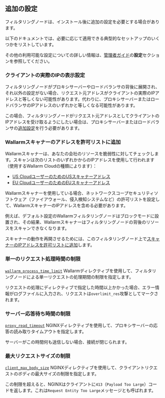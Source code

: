 ## 追加の設定

フィルタリングノードは、インストール後に追加の設定を必要とする場合があります。

以下のドキュメントでは、必要に応じて適用できる典型的なセットアップのいくつかをリストしています。

その他の利用可能な設定についての詳しい情報は、[管理者ガイド](admin-intro-en.md)の**設定**セクションを参照してください。

### クライアントの実際のIPの表示設定

フィルタリングノードがプロキシサーバーやロードバランサの背後に展開され、それ以外の設定がない場合、リクエスト元アドレスがクライアントの実際のIPアドレスと等しくない可能性があります。代わりに、プロキシサーバーまたはロードバランサのIPアドレスのいずれかと等しくなる可能性があります。

この場合、フィルタリングノードがリクエスト元アドレスとしてクライアントのIPアドレスを受け取るようにしたい場合は、プロキシサーバーまたはロードバランサの[追加設定](using-proxy-or-balancer-en.md)を行う必要があります。

### Wallarmスキャナーのアドレスを許可リストに追加

Wallarmスキャナーは、あなたの会社のリソースを脆弱性に対してチェックします。スキャンは次のリストのいずれかからのIPアドレスを使用して行われます（使用するWallarm Cloudの種類によります）：

* [US CloudユーザーのためのUSスキャナーアドレス](scanner-addresses.md)
* [EU CloudユーザーのためのEUスキャナーアドレス](scanner-addresses.md)

Wallarmスキャナーを使用している場合、ネットワークスコープセキュリティソフトウェア（ファイアウォール、侵入検知システムなど）の許可リストを設定して、WallarmスキャナーのIPアドレスを含める必要があります。

例えば、デフォルト設定のWallarmフィルタリングノードはブロックモードに設置され、その結果、Wallarmスキャナーはフィルタリングノードの背後のリソースをスキャンできなくなります。

スキャナーの動作を再開させるためには、このフィルタリングノード上で[スキャナーのIPアドレスを許可リストに追加](scanner-ips-allowlisting.md)します。

### 単一のリクエスト処理時間の制限

[`wallarm_process_time_limit`](configure-parameters-en.md#wallarm_process_time_limit) Wallarmディレクティブを使用して、フィルタリングノードによる単一リクエストの処理期間の制限を指定します。

リクエストの処理にディレクティブで指定した時間以上かかった場合、エラー情報がログファイルに入力され、リクエストは`overlimit_res`攻撃としてマークされます。

### サーバー応答待ち時間の制限

[`proxy_read_timeout`](https://nginx.org/en/docs/http/ngx_http_proxy_module.html#proxy_read_timeout) NGINXディレクティブを使用して、プロキシサーバーの応答の読み取りタイムアウトを指定します。

サーバーがこの時間何も送信しない場合、接続が閉じられます。

### 最大リクエストサイズの制限

[`client_max_body_size`](https://nginx.org/en/docs/http/ngx_http_core_module.html#client_max_body_size) NGINXディレクティブを使用して、クライアントリクエストのボディの最大サイズの制限を指定します。

この制限を超えると、NGINXはクライアントに`413`（`Payload Too Large`）コードを返します。これは`Request Entity Too Large`メッセージとも呼ばれます。